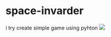 # space-invarder
i try create simple game using pyhton
![](https://github.com/ferytell/space-invarder/blob/master/image.png)
